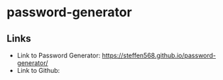 # password-generator

## Links

- Link to Password Generator: https://steffen568.github.io/password-generator/
- Link to Github:
